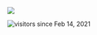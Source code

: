 [![](https://github-readme-stats.vercel.app/api?username=spencer741&count_private=true&show_icons=true&theme=light)](https://github.com/spencer741/spencer741)

<!--Found via Tom Xu ... OG: https://github.com/anuraghazra/github-readme-stats-->

![visitors since Feb 14, 2021](https://page-views.glitch.me/badge?page_id=spencer741.spencer741) 


